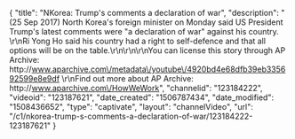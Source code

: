 {
    "title": "NKorea: Trump's comments a declaration of war",
    "description": "(25 Sep 2017) North Korea's foreign minister on Monday said US President Trump's latest comments were \"a declaration of war\" against his country. \r\nRi Yong Ho said his country had a right to self-defence and that all options will be on the table.\r\n\r\n\r\nYou can license this story through AP Archive: http:\/\/www.aparchive.com\/metadata\/youtube\/4920bd4e68dfb39eb335692599e8e9df \r\nFind out more about AP Archive: http:\/\/www.aparchive.com\/HowWeWork",
    "channelid": "123184222",
    "videoid": "123187621",
    "date_created": "1506787434",
    "date_modified": "1508436652",
    "type": "captivate",
    "layout": "channelVideo",
    "url": "\/c1\/nkorea-trump-s-comments-a-declaration-of-war\/123184222-123187621"
}